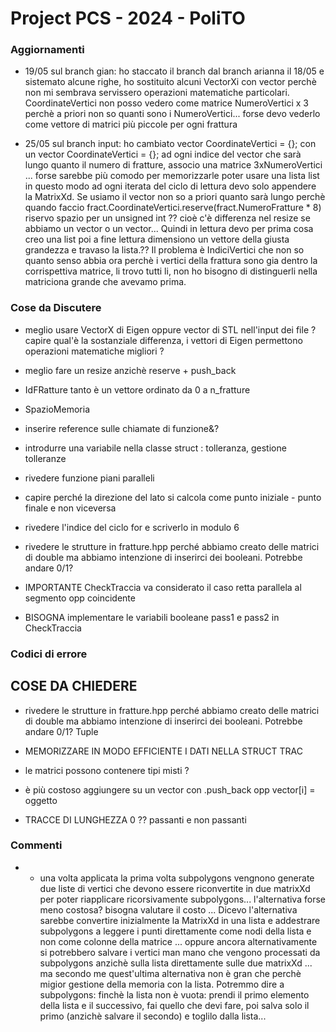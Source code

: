 # Project PCS - 2024 - PoliTO

### Aggiornamenti
- 19/05 sul branch gian: ho staccato il branch dal branch arianna il 18/05 e sistemato alcune righe, ho sostituito alcuni VectorXi con vector<unsigned int> perchè non mi sembrava servissero operazioni matematiche particolari.
CoordinateVertici non posso vedero come matrice NumeroVertici x 3 perchè a priori non so quanti sono i NumeroVertici... forse devo vederlo come vettore di matrici più piccole per ogni frattura

- 25/05 sul  branch input: ho cambiato  vector<Vector3d> CoordinateVertici = {};  con un vector<MatrixXd> CoordinateVertici = {}; ad ogni indice del vector che sarà lungo quanto il numero di fratture, associo una matrice 3xNumeroVertici ... forse sarebbe più comodo per memorizzarle poter usare una lista list<MatrixXd> in questo modo ad ogni iterata del ciclo di lettura devo solo appendere la MatrixXd. Se usiamo il vector non so a priori quanto sarà lungo perchè quando faccio  fract.CoordinateVertici.reserve(fract.NumeroFratture * 8) riservo spazio per un unsigned int ?? cioè c'è differenza nel resize se abbiamo un vector<Vector3d> o un vector<MatrixXd>...
Quindi in lettura devo per prima cosa creo una list<MatrixXd> poi a fine lettura dimensiono un vettore della giusta grandezza e travaso la lista.?? Il problema è IndiciVertici che non so quanto senso abbia ora perchè i vertici della frattura sono gia dentro la corrispettiva matrice, li trovo tutti li, non ho bisogno di distinguerli nella matriciona grande che avevamo prima.  

### Cose da Discutere

- meglio usare VectorX di Eigen oppure vector di STL nell'input dei file ? capire qual'è la sostanziale differenza, i vettori di Eigen permettono operazioni matematiche migliori ?

- meglio fare un resize anzichè reserve + push_back 
- IdFRatture tanto è un vettore ordinato da 0 a n_fratture
- SpazioMemoria
- inserire reference sulle chiamate di funzione&? 
- introdurre una variabile nella classe struct : tolleranza, gestione tolleranze
- rivedere funzione piani paralleli
- capire perché la direzione del lato si calcola come punto iniziale - punto finale e non viceversa
- rivedere l'indice del ciclo for e scriverlo in modulo 6
- rivedere le strutture in fratture.hpp perché abbiamo creato delle matrici di double ma abbiamo intenzione di inserirci dei booleani. Potrebbe andare 0/1?
- IMPORTANTE CheckTraccia va considerato il caso retta parallela al segmento opp coincidente
- BISOGNA implementare le variabili booleane pass1 e pass2 in CheckTraccia 

### Codici di errore

## COSE DA CHIEDERE


- rivedere le strutture in fratture.hpp perché abbiamo creato delle matrici di double ma abbiamo intenzione di inserirci dei booleani. Potrebbe andare 0/1? Tuple

- MEMORIZZARE IN MODO EFFICIENTE I DATI NELLA STRUCT TRAC
- le matrici possono contenere tipi misti ? 
- è più costoso aggiungere su un vector con .push_back opp vector[i] = oggetto

- TRACCE DI LUNGHEZZA 0 ?? passanti e non passanti 


### Commenti
- * una volta applicata la prima volta subpolygons vengnono generate due liste di vertici che devono essere riconvertite in due matrixXd per poter riapplicare ricorsivamente subpolygons... l'alternativa forse meno costosa? bisogna valutare il costo ... Dicevo l'alternativa sarebbe convertire inizialmente la MatrixXd in una lista e addestrare subpolygons a leggere i punti direttamente come nodi della lista e non come colonne della matrice ... oppure ancora alternativamente si potrebbero salvare i vertici man mano che vengono processati da subpolygons anzichè sulla lista direttamente sulle due matrixXd ... ma secondo me quest'ultima alternativa non è gran che perchè migior gestione della memoria con la lista.
Potremmo dire a subpolygons: 
finchè la lista non è vuota:
prendi il primo elemento della lista e il successivo, fai quello che devi fare, poi salva solo il primo (anzichè salvare il secondo) e toglilo dalla lista...
